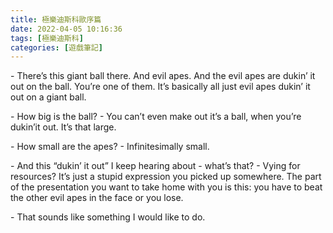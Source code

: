 ```yaml
---
title: 極樂迪斯科歐序篇
date: 2022-04-05 10:16:36
tags: [極樂迪斯科]
categories: [遊戲筆記]
---
```


\- There’s this giant ball there. And evil apes. And the evil apes are dukin’ it out on the ball. You’re one of them. It’s basically all just evil apes dukin’ it out on a giant ball.

\- How big is the ball?
\- You can’t even make out it’s a ball, when you’re dukin’it out. It’s that large.

\- How small are the apes?
\- Infinitesimally small.

\- And this “dukin’ it out” I keep hearing about - what’s that?
\- Vying for resources? It’s just a stupid expression you picked up somewhere. The part of the presentation you want to take home with you is this: you have to beat the other evil apes in the face or you lose.

\- That sounds like something I would like to do.

